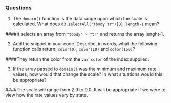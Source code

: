 ### Questions
1. The `domain()` function is the data range upon which the scale is calculated. What does `d3.selectAll("tbody tr")[0].length-1` mean?

  ####It selects an array from `"tbody" > "tr"` and returns the array lenght-1.

2. Add the snippet in your code. Describe, in words, what the following function calls return: `color(0)`, `color(10)` and `color(150)`?
 
  ####They return the color from the `var color` of the index supplied.

3. If the array passed to `domain()` was the minimum and maximum rate values, how would that change the scale? In what situations would this be appropriate?

  ####The scale will range from 2.9 to 9.0. It will be appropriate if we were to view how the rate values vary by state.
